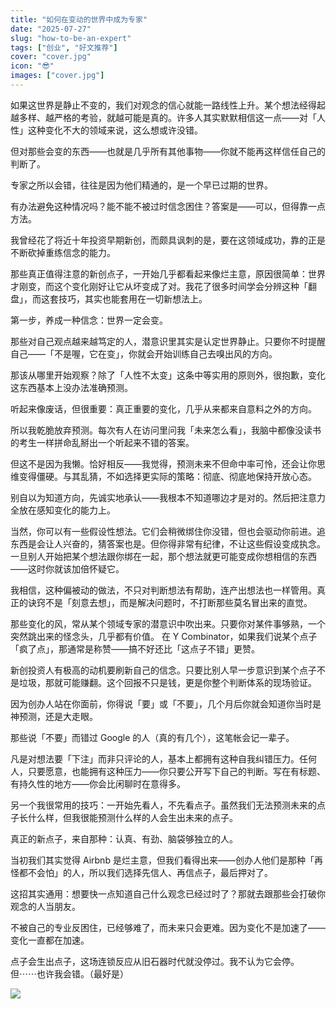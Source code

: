 ```yaml
---
title: "如何在变动的世界中成为专家"
date: "2025-07-27"
slug: "how-to-be-an-expert"
tags: ["创业", "好文推荐"]
cover: "cover.jpg"
icon: "😎"
images: ["cover.jpg"]
---
```

如果这世界是静止不变的，我们对观念的信心就能一路线性上升。某个想法经得起越多样、越严格的考验，就越可能是真的。许多人其实默默相信这一点——对「人性」这种变化不大的领域来说，这么想或许没错。



但对那些会变的东西——也就是几乎所有其他事物——你就不能再这样信任自己的判断了。



专家之所以会错，往往是因为他们精通的，是一个早已过期的世界。



有办法避免这种情况吗？能不能不被过时信念困住？答案是——可以，但得靠一点方法。



我曾经花了将近十年投资早期新创，而颇具讽刺的是，要在这领域成功，靠的正是不断砍掉重练信念的能力。



那些真正值得注意的新创点子，一开始几乎都看起来像烂主意，原因很简单：世界才刚变，而这个变化刚好让它从坏变成了对。我花了很多时间学会分辨这种「翻盘」，而这套技巧，其实也能套用在一切新想法上。



第一步，养成一种信念：世界一定会变。



那些对自己观点越来越笃定的人，潜意识里其实是认定世界静止。只要你不时提醒自己——「不是喔，它在变」，你就会开始训练自己去嗅出风的方向。



那该从哪里开始观察？除了「人性不太变」这条中等实用的原则外，很抱歉，变化这东西基本上没办法准确预测。



听起来像废话，但很重要：真正重要的变化，几乎从来都来自意料之外的方向。



所以我乾脆放弃预测。每次有人在访问里问我「未来怎么看」，我脑中都像没读书的考生一样拼命乱掰出一个听起来不错的答案。



但这不是因为我懒。恰好相反——我觉得，预测未来不但命中率可怜，还会让你思维变得僵硬。与其乱猜，不如选择更实际的策略：彻底、彻底地保持开放心态。



别自以为知道方向，先诚实地承认——我根本不知道哪边才是对的。然后把注意力全放在感知变化的能力上。



当然，你可以有一些假设性想法。它们会稍微绑住你没错，但也会驱动你前进。追东西是会让人兴奋的，猜答案也是。但你得非常有纪律，不让这些假设变成执念。
一旦别人开始把某个想法跟你绑在一起，那个想法就更可能变成你想相信的东西——这时你就该加倍怀疑它。



我相信，这种偏被动的做法，不只对判断想法有帮助，连产出想法也一样管用。真正的诀窍不是「刻意去想」，而是解决问题时，不打断那些莫名冒出来的直觉。



那些变化的风，常从某个领域专家的潜意识中吹出来。只要你对某件事够熟，一个突然跳出来的怪念头，几乎都有价值。
在 Y Combinator，如果我们说某个点子「疯了点」，那通常是称赞——搞不好还比「这点子不错」更赞。



新创投资人有极高的动机要刷新自己的信念。只要比别人早一步意识到某个点子不是垃圾，那就可能赚翻。这个回报不只是钱，更是你整个判断体系的现场验证。



因为创办人站在你面前，你得说「要」或「不要」，几个月后你就会知道你当时是神预测，还是大走眼。



那些说「不要」而错过 Google 的人（真的有几个），这笔帐会记一辈子。



凡是对想法要「下注」而非只评论的人，基本上都拥有这种自我纠错压力。任何人，只要愿意，也能拥有这种压力——你只要公开写下自己的判断。写在有标题、有持久性的地方——你会比闲聊时在意得多。



另一个我很常用的技巧：一开始先看人，不先看点子。虽然我们无法预测未来的点子长什么样，但我很能预测什么样的人会生出未来的点子。



真正的新点子，来自那种：认真、有劲、脑袋够独立的人。



当初我们其实觉得 Airbnb 是烂主意，但我们看得出来——创办人他们是那种「再怪都不会怕」的人，所以我们选择先信人、再信点子，最后押对了。



这招其实通用：想要快一点知道自己什么观念已经过时了？那就去跟那些会打破你观念的人当朋友。



不被自己的专业反困住，已经够难了，而未来只会更难。因为变化不是加速了——变化一直都在加速。



点子会生出点子，这场连锁反应从旧石器时代就没停过。我不认为它会停。
但⋯⋯也许我会错。（最好是）




![](https://prod-files-secure.s3.us-west-2.amazonaws.com/112d0858-5090-4d34-a606-b75eb8d65fd2/46476355-9cf3-4e99-9b7a-3531bc426380/1000202064.png?X-Amz-Algorithm=AWS4-HMAC-SHA256&X-Amz-Content-Sha256=UNSIGNED-PAYLOAD&X-Amz-Credential=ASIAZI2LB4666NYXXSAQ%2F20250916%2Fus-west-2%2Fs3%2Faws4_request&X-Amz-Date=20250916T051240Z&X-Amz-Expires=3600&X-Amz-Security-Token=IQoJb3JpZ2luX2VjEA0aCXVzLXdlc3QtMiJIMEYCIQCP7cMQmfisMrRfX7fmL%2B19N6PNBgh11NBAv0JQMAQy3AIhAPyg%2FM%2BQ1RxxZ2awo8hwdwsi4g%2FW957gtBbO5hUp0QUmKogECIb%2F%2F%2F%2F%2F%2F%2F%2F%2F%2FwEQABoMNjM3NDIzMTgzODA1IgxFmRTLImLMH%2FjzQTYq3AMD8qmtnarzyKUiMMr8r46Gvy%2BhfvUoYaR%2BNSp6WuRwUQ9pniFROdli0F2keR9G%2Bnfva4860vDfUpiuadtIn2HNy0n54i9qv6lJkJpUzLNDuGfpGERXmTncaoiwtv0bUQ4lkj4ZOohcDXdNal6HGvKIah8m7q5BlPcDs%2FjcF6KSTvi9qKlLF92uZUtl7yqKOKyNL9XqrfyIeSCNu%2B3yjXE3%2B9tvW7T7PNTEDUhIhipNTG1ZRntyd9QU7JVcoaYG9yudJ9%2BWoNhK6PuWr2gipM%2F%2BcuUIlU6fWZiV0xDg7jnQJ3HEdX6mTvwt29RQj%2FjjlJZmcLZqNA4rcUqxDlvH4OSObCb8jkyLMsoo77rVcCKliKKfVwmxe4NgBGjNZ1v1N3mTNXRz20qw9yLF%2FSLROlbFdOr4LRzufAxXJcI%2FtVE3I08eCAbXH9YBtOUwEK6Vi4%2Fli2w%2FH6yeOG0dOlmZPNy5glnMafJ9fjuQFJa%2FfrUQ3XDaMNI%2FJS1r%2B6Q2nFq%2FidjOUMb9YXIvYPTYUGEVmgSCI%2F7Y2Lg1wyqNTARpsimSlcfmDmOdG4pxEuOK%2FLnr2ZI6CiESh%2Biyn%2FMAAH7OtIS%2BDdP5uEZQzeb9qT1962Yg3gjwEsBSsQKeKZGerjCy16PGBjqkAev6SJXDinaVpIskHzjJ1qFpVcLoKJRQQyNwoOk%2BUodBFHdb6wW9A7%2FQCm31ouB%2FQs9I5aQQxZ0%2FKyKkybhKdyouS5W17PXZtjuQEepzjQE8WmVl1MN8w4O9BZy%2BCXPGlSe0HRJe5dCYPqg12faNlo6rtGlUdyBWXy%2BZGYW6x08GCOu2nyLsiWSvLpCpTDHJA801GHgh%2F8W%2BlH1KzzWJp3jdqKoI&X-Amz-Signature=cad27c501a6461bc6954d1baf5eaf25faee3a62ee63e6dcf2f797ede8cee6d7a&X-Amz-SignedHeaders=host&x-amz-checksum-mode=ENABLED&x-id=GetObject)

